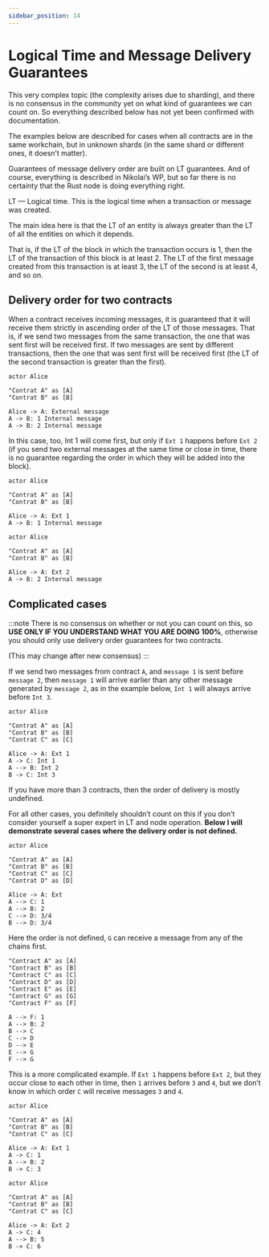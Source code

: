 ```yaml
---
sidebar_position: 14
---
```


# Logical Time and Message Delivery Guarantees

This very complex topic (the complexity arises due to sharding), and there is no consensus in the community yet on what kind of guarantees we can count on. So everything described below has not yet been confirmed with documentation.

The examples below are described for cases when all contracts are in the same workchain, but in unknown shards (in the same shard or different ones, it doesn’t matter).

Guarantees of message delivery order are built on LT guarantees. And of course, everything is described in Nikolai’s WP, but so far there is no certainty that the Rust node is doing everything right.

LT — Logical time. This is the logical time when a transaction or message was created.

The main idea here is that the LT of an entity is always greater than the LT of all the entities on which it depends.

That is, if the LT of the block in which the transaction occurs is 1, then the LT of the transaction of this block is at least 2. The LT of the first message created from this transaction is at least 3, the LT of the second is at least 4, and so on.

## Delivery order for two contracts

When a contract receives incoming messages, it is guaranteed that it will receive them strictly in ascending order of the LT of those messages. That is, if we send two messages from the same transaction, the one that was sent first will be received first. If two messages are sent by different transactions, then the one that was sent first will be received first (the LT of the second transaction is greater than the first).

```plantuml
actor Alice

"Contrat A" as [A]
"Contrat B" as [B]

Alice -> A: External message
A -> B: 1 Internal message
A -> B: 2 Internal message
```

In this case, too, Int 1 will come first, but only if `Ext 1` happens before `Ext 2` (if you send two external messages at the same time or close in time, there is no guarantee regarding the order in which they will be added into the block).

```plantuml
actor Alice

"Contrat A" as [A]
"Contrat B" as [B]

Alice -> A: Ext 1
A -> B: 1 Internal message
```
```plantuml
actor Alice

"Contrat A" as [A]
"Contrat B" as [B]

Alice -> A: Ext 2
A -> B: 2 Internal message
```

## Complicated cases

:::note
There is no consensus on whether or not you can count on this, so **USE ONLY IF YOU UNDERSTAND WHAT YOU ARE DOING 100%**, otherwise you should only use delivery order guarantees for two contracts.

(This may change after new consensus)
:::

If we send two messages from contract `A`, and `message 1` is sent before `message 2`, then `message 1` will arrive earlier than any other message generated by `message 2`, as in the example below, `Int 1` will always arrive before `Int 3`.

```plantuml
actor Alice

"Contrat A" as [A]
"Contrat B" as [B]
"Contrat C" as [C]

Alice -> A: Ext 1
A -> C: Int 1
A --> B: Int 2 
B -> C: Int 3
```

If you have more than 3 contracts, then the order of delivery is mostly undefined.

For all other cases, you definitely shouldn’t count on this if you don’t consider yourself a super expert in LT and node operation. **Below I will demonstrate several cases where the delivery order is not defined.**

```plantuml
actor Alice

"Contrat A" as [A]
"Contrat B" as [B]
"Contrat C" as [C]
"Contrat D" as [D]

Alice -> A: Ext
A --> C: 1
A --> B: 2
C --> D: 3/4
B --> D: 3/4
```

Here the order is not defined, `G` can receive a message from any of the chains first.

```plantuml
"Contract A" as [A]
"Contract B" as [B]
"Contract C" as [C]
"Contract D" as [D]
"Contract E" as [E]
"Contract G" as [G]
"Contract F" as [F]

A --> F: 1
A --> B: 2
B --> C
C --> D
D --> E
E --> G
F --> G
```

This is a more complicated example. If `Ext 1` happens before `Ext 2`, but they occur close to each other in time, then `1` arrives before `3` and `4`, but we don’t know in which order `C` will receive messages `3` and `4`.

```plantuml
actor Alice

"Contrat A" as [A]
"Contrat B" as [B]
"Contrat C" as [C]

Alice -> A: Ext 1
A -> C: 1
A --> B: 2 
B -> C: 3
```

```plantuml
actor Alice

"Contrat A" as [A]
"Contrat B" as [B]
"Contrat C" as [C]

Alice -> A: Ext 2
A -> C: 4
A --> B: 5 
B -> C: 6
```
